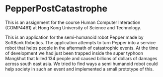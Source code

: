 # PepperPostCatastrophe
This is an assignment for the course Human Computer Interaction (COMP4461) at Hong Kong University of Science and Technology.

This is an application for the semi-humanoid robot Pepper made by SoftBank Robotics.
The application attempts to turn Pepper into a service robot that helps people in the aftermath of catastrophic events.
At the time of development we had just been trapped inside the super typhoon Mangkhut that killed 134 people and caused billions of dollars of damages across south east asia.
We tried to find ways a semi humanoid robot could help society in such an event and implemented a small prototype of this.
